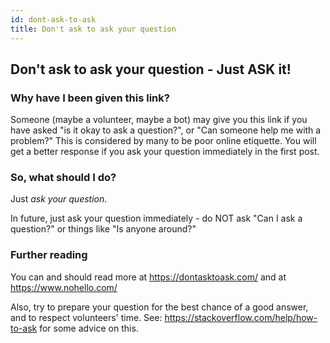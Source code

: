 ```yaml
---
id: dont-ask-to-ask
title: Don't ask to ask your question
---
```


## Don't ask to ask your question - Just ASK it!

### Why have I been given this link?

Someone (maybe a volunteer, maybe a bot) may give you this link if you have asked "is it okay to ask a question?", or "Can someone help me with a problem?"  This is considered by many to be poor online etiquette.  You will get a better response if you ask your question immediately in the first post.

### So, what should I do?

Just *ask your question*.

In future, just ask your question immediately - do NOT ask "Can I ask a question?" or things like "Is anyone around?"

### Further reading

You can and should read more at https://dontasktoask.com/ and at https://www.nohello.com/

Also, try to prepare your question for the best chance of a good answer, and to respect volunteers' time.  See: 
https://stackoverflow.com/help/how-to-ask for some advice on this.
